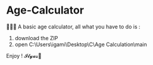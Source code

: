 # Age-Calculator
👨🏻‍💻 A basic age calculator, all what you have to do is :
   1. download the ZIP 
   2. open C:\Users\igami\Desktop\C\Age Calculation\main

Enjoy !
                                                𝓘𝓵𝔂𝓪𝓼🤳
